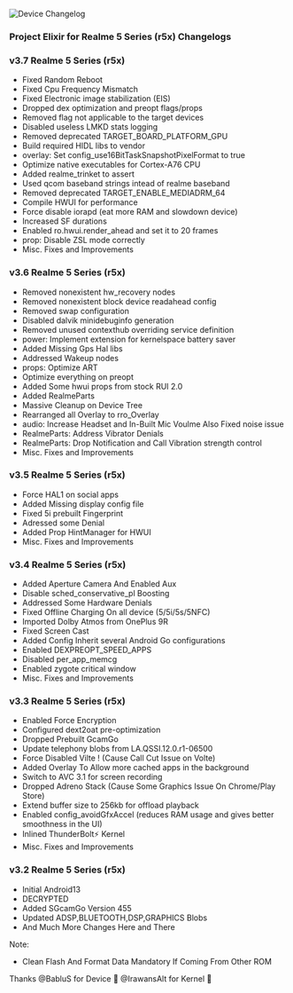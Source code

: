 ![Device Changelog](https://i.imgur.com/C0Wcdr5.png)
### Project Elixir for Realme 5 Series (r5x) Changelogs


### v3.7  Realme 5 Series (r5x)
- Fixed Random Reboot
- Fixed Cpu Frequency Mismatch
- Fixed Electronic image stabilization (EIS)
- Dropped dex optimization and preopt flags/props 
- Removed flag not applicable to the target devices
- Disabled useless LMKD stats logging
- Removed deprecated TARGET_BOARD_PLATFORM_GPU
- Build required HIDL libs to vendor
- overlay: Set config_use16BitTaskSnapshotPixelFormat to true
- Optimize native executables for Cortex-A76 CPU
- Added realme_trinket to assert
- Used qcom baseband strings intead of realme baseband
- Removed deprecated TARGET_ENABLE_MEDIADRM_64
- Compile HWUI for performance
- Force disable iorapd (eat more RAM and slowdown device)
- Increased SF durations
- Enabled ro.hwui.render_ahead and set it to 20 frames
- prop: Disable ZSL mode correctly
- Misc. Fixes and Improvements


### v3.6  Realme 5 Series (r5x)
- Removed nonexistent hw_recovery nodes
- Removed nonexistent block device readahead config
- Removed swap configuration
- Disabled dalvik minidebuginfo generation
- Removed unused contexthub overriding service definition
- power: Implement extension for kernelspace battery saver
- Added Missing Gps Hal libs
- Addressed Wakeup nodes
- props: Optimize ART
- Optimize everything on preopt
- Added Some hwui props from stock RUI 2.0
- Added RealmeParts
- Massive Cleanup on Device Tree
- Rearranged all Overlay to rro_Overlay
- audio: Increase Headset and In-Built Mic Voulme Also Fixed noise issue
- RealmeParts: Address Vibrator Denials
- RealmeParts: Drop Notification and Call Vibration strength control
- Misc. Fixes and Improvements


### v3.5  Realme 5 Series (r5x)
- Force HAL1 on social apps
- Added Missing display config file
- Fixed 5i prebuilt Fingerprint
- Adressed some Denial
- Added Prop HintManager for HWUI
- Misc. Fixes and Improvements


### v3.4 Realme 5 Series (r5x)
- Added Aperture Camera And Enabled Aux
- Disable sched_conservative_pl Boosting
- Addressed Some Hardware Denials
- Fixed Offline Charging On all device (5/5i/5s/5NFC)
- Imported Dolby Atmos from OnePlus 9R
- Fixed Screen Cast 
- Added Config Inherit several Android Go configurations
- Enabled DEXPREOPT_SPEED_APPS
- Disabled per_app_memcg
- Enabled zygote critical window
- Misc. Fixes and Improvements


### v3.3 Realme 5 Series (r5x)
- Enabled Force Encryption
- Configured dext2oat pre-optimization
- Dropped Prebuilt GcamGo
- Update telephony blobs from LA.QSSI.12.0.r1-06500
- Force Disabled Vilte ! (Cause Call Cut Issue on Volte)
- Added Overlay To Allow more cached apps in the background
- Switch to AVC 3.1 for screen recording
- Dropped Adreno Stack (Cause Some Graphics Issue On Chrome/Play Store)
- Extend buffer size to 256kb for offload playback
- Enabled config_avoidGfxAccel (reduces RAM usage and gives better smoothness in the UI)
- Inlined ThunderBolt⚡ Kernel
- Misc. Fixes and Improvements


### v3.2 Realme 5 Series (r5x)
- Initial Android13 
- DECRYPTED
- Added SGcamGo Version 455
- Updated ADSP,BLUETOOTH,DSP,GRAPHICS Blobs
- And Much More Changes Here and There


Note:
- Clean Flash And Format Data Mandatory  If Coming From Other ROM

Thanks
@BabluS for Device 🎄
@IrawansAlt for Kernel 🎄
